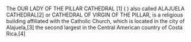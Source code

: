 The OUR LADY OF THE PILLAR CATHEDRAL [1] ( ) also called ALAJUELA CATHEDRAL[2] or CATHEDRAL OF VIRGIN OF THE PILLAR, is a religious building affiliated with the Catholic Church, which is located in the city of Alajuela,[3] the second largest in the Central American country of Costa Rica.[4]
